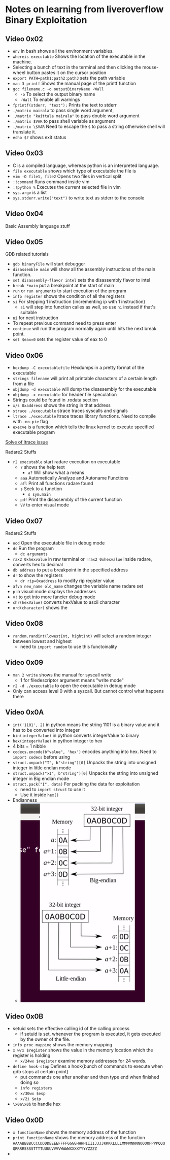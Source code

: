 # Notes on learning from liveroverflow Binary Exploitation

## Video 0x02

- `env` in bash shows all the environment variables.
- `whereis executable` Shows the location of the executable in the machine.
- Selecting a bunch of text in the terminal and then clicking the mouse-wheel button pastes it on the cursor position
- `export PATH=path1:path2:path3` sets the path variable
- `man 3 printf` Shows the manual page of the printf function
- `gcc filename.c -o outputBinaryName -Wall`
  - `-o` To select the output binary name
  - `-Wall` To enable all warnings
- `fprintf(stderr, "text");` Prints the text to stderr
- `./matrix mairala` to pass single word argument,
- `./matrix "kaittala mairala"` to pass double word argument
- `./matrix $VAR` to pass shell variable as argument
- `./matrix \$VAR` Need to escape the `$` to pass a string otherwise shell will translate it.
- `echo $?` shows exit status

## Video 0x03

- C is a compiled language, whereas python is an interpreted language.
- `file executable` shows which type of executable the file is
- `vim -O file1, file2` Opens two files in vertical split
- `:!command` Runs command inside vim
- `:!python %` Executes the current selected file in vim
- `sys.argv` is a list
- `sys.stderr.write("text")` to write text as stderr to the console

## Video 0x04

Basic Assembly language stuff

## Video 0x05

GDB related tutorials

- `gdb binaryFile` will start debugger
- `disassemble main` will show all the assembly instructions of the main function.
- `set disassembly-flavor intel` sets the disassembly flavor to intel
- `break *main` put a breakpoint at the start of main
- `run` or `run arguments` to start execution of the program
- `info register` shows the condition of all the registers
- `si` For stepping 1 instruction {incrementing ip with 1 instruction}
  - `si` will step into function calles as well, so use `ni` instead if that's suitable
- `ni` for next instruction
- To repeat previous command need to press enter
- `continue` will run the program normally again until hits the next break point.
- `set $eax=0` sets the register value of eax to 0

## Video 0x06

- `hexdump -C executablefile` Hexdumps in a pretty format of the executable
- `strings filename` will print all printable characters of a certain length from a file
- `objdump -d executable` will dump the disassembly for the executable
- `objdump -x executable` for header file speculation
- Strings could be found in .rodata section
- `x/s 0xaddress` shows the string in that address
- `strace ./executable` strace traces syscalls and signals
- `ltrace ./executable` ltrace traces library functions. Need to compile with `-no-pie` flag
- `execve` is a function which tells the linux kernel to execute specified executable program

[Solve of ltrace issue](https://stackoverflow.com/questions/34519521/why-does-gcc-create-a-shared-object-instead-of-an-executable-binary-according-to/34522357#34522357)

Radare2 Stuffs

- `r2 executable` start radare execution on executable
  - `?` shows the help text
    - `a?` Will show what a means
  - `aaa` Autometically Analyze and Autoname Functions
  - `afl` Print all functions radare found
  - `s` Seek to a function
    - `s sym.main`
  - `pdf` Print the disassembly of the current function
  - `VV` to enter visual mode

## Video 0x07

Radare2 Stuffs

- `ood` Open the executable file in debug mode
- `dc` Run the program
  - `dc arguments`
- `rax2 0xhexvalue` in raw terminal or `!rax2 0xhexvalue` inside radare, converts hex to decimal
- `db address` to put a breakpoint in the specified address
- `dr` to show the registers
  - `dr rip=0xaddress` to modify rip register value
- `afvn new_name old_name` changes the variable name radare set
- `p` in visual mode displays the addresses
- `v!` to get into more fancier debug mode
- `chr(hexValue)` converts hexValue to ascii character
- `ord(character)` shows the

## Video 0x08

- `random.randint(lowestInt, hightInt)` will select a random integer between lowest and highest
  - need to `import random` to use this functoinality

## Video 0x09

- `man 2 write` shows the manual for syscall write
  - 1 for filedescriptor argument means "write mode"
- `r2 -d ./executable` to open the executable in debug mode
- Only can access level 0 with a syscall. But cannot control what happens there

## Video 0x0A

- `int('1101', 2)` in python means the string 1101 is a binary value and it has to be converted into integer
- `bin(integerValue)` in python converts integerValue to binary
- `hex(integerValue)` in python integer to hex
- 4 bits = 1 nibble
- `codecs.encode(b"value", 'hex')` encodes anything into hex. Need to `import codecs` before using
- `struct.unpack("I", b"string")[0]` Unpacks the string into unsigned integer in little endian mode
- `struct.unpack(">I", b"string")[0]` Unpacks the string into unsigned integer in Big endian mode
- `struct.pack("I", data)` For packing the data for exploitation
  - need to `import struct` to use it
  - Use it inside `hex()`
- Endianness
  - ![Endianness](Codes/endianness.png)

## Video 0x0B

- setuid sets the effective calling id of the calling process
  - if setuid is set, whenever the program is executed, it gets executed by the owner of the file.
- `info proc mapping` shows the memory mapping
- `x w/x $register` shows the value in the memory location which the register is holding
  - `x/24wx $register` examine memory addresses for 24 words.
- `define hook-stop` Defines a hook{bunch of commands to execute when gdb stops at certain point}
  - put commands one after another and then type end when finished doing so
  - `info registers`
  - `x/30wx $esp`
  - `x/2i $eip`
- `\x0a\x0b` to handle hex

## Video 0x0D

- `x functionName` shows the memory address of the function
- `print functionName` shows the memory address of the function
  `AAAABBBBCCCCDDDDEEEEFFFFGGGGHHHHIIIIJJJJKKKKLLLLMMMMNNNNOOOOPPPPQQQQRRRRSSSSTTTTUUUUVVVVWWWWXXXXYYYYZZZZ`
- 